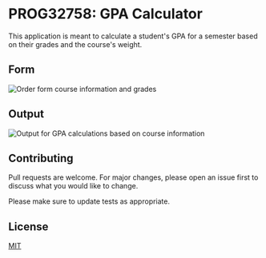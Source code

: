 # PROG32758: GPA Calculator

This application is meant to calculate a student's GPA for a semester based on their 
grades and the course's weight.

## Form
![Order form course information and grades](https://i.ibb.co/z21DSBX/gpa-calculator-0.png)

## Output
![Output for GPA calculations based on course information](https://ibb.co/WKDx2L2)

## Contributing
Pull requests are welcome. For major changes, please open an issue first to discuss what you would like to change.

Please make sure to update tests as appropriate.

## License
[MIT](https://choosealicense.com/licenses/mit/)
